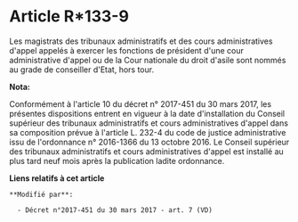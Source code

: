 # Article R*133-9

Les            magistrats des tribunaux administratifs et des cours administratives d'appel appelés à exercer les fonctions
de président d'une cour administrative d'appel ou de la Cour nationale du droit d'asile sont nommés au grade de conseiller
d'Etat, hors tour.

**Nota:**

Conformément à l'article 10 du décret n° 2017-451 du 30 mars 2017, les présentes dispositions entrent en vigueur à la date
d'installation du Conseil supérieur des tribunaux administratifs et cours administratives d'appel dans sa composition prévue
à l'article L. 232-4 du code de justice administrative issu de l'ordonnance n° 2016-1366 du 13 octobre 2016. Le Conseil
supérieur des tribunaux administratifs et cours administratives d'appel est installé au plus tard neuf mois après la
publication ladite ordonnance.

**Liens relatifs à cet article**

	**Modifié par**:

	  - Décret n°2017-451 du 30 mars 2017 - art. 7 (VD)
